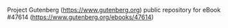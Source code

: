 Project Gutenberg (https://www.gutenberg.org) public repository for eBook #47614 (https://www.gutenberg.org/ebooks/47614)
